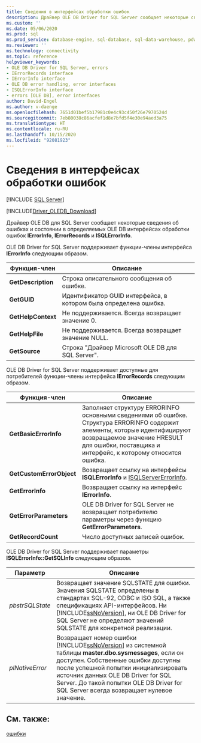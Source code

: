 ```yaml
---
title: Сведения в интерфейсах обработки ошибок
description: Драйвер OLE DB Driver for SQL Server сообщает некоторые сведения об ошибках и состоянии в определяемых OLE DB интерфейсах обработки ошибок IErrorInfo, IErrorRecords и ISQLErrorInfo.
ms.custom: ''
ms.date: 05/06/2020
ms.prod: sql
ms.prod_service: database-engine, sql-database, sql-data-warehouse, pdw
ms.reviewer: ''
ms.technology: connectivity
ms.topic: reference
helpviewer_keywords:
- OLE DB Driver for SQL Server, errors
- IErrorRecords interface
- IErrorInfo interface
- OLE DB error handling, error interfaces
- ISQLErrorInfo interface
- errors [OLE DB], error interfaces
author: David-Engel
ms.author: v-daenge
ms.openlocfilehash: 7651d01bef5b17981c0e4c93c450f26e7970524d
ms.sourcegitcommit: 7eb80038c86acfef1d8e7bfd5f4e30e94aed3a75
ms.translationtype: HT
ms.contentlocale: ru-RU
ms.lasthandoff: 10/15/2020
ms.locfileid: "92081923"
---
```

# <a name="information-in-error-interfaces"></a>Сведения в интерфейсах обработки ошибок
[!INCLUDE [SQL Server](../../../includes/applies-to-version/sql-asdb-asdbmi-asa-pdw.md)]

[!INCLUDE[Driver_OLEDB_Download](../../../includes/driver_oledb_download.md)]

  Драйвер OLE DB для SQL Server сообщает некоторые сведения об ошибках и состоянии в определяемых OLE DB интерфейсах обработки ошибок **IErrorInfo**, **IErrorRecords** и **ISQLErrorInfo**.  
  
 OLE DB Driver for SQL Server поддерживает функции-члены интерфейса **IErrorInfo** следующим образом.  
  
|Функция-член|Описание|  
|---------------------|-----------------|  
|**GetDescription**|Строка описательного сообщения об ошибке.|  
|**GetGUID**|Идентификатор GUID интерфейса, в котором была определена ошибка.|  
|**GetHelpContext**|Не поддерживается. Всегда возвращает значение 0.|  
|**GetHelpFile**|Не поддерживается. Всегда возвращает значение NULL.|  
|**GetSource**|Строка "Драйвер Microsoft OLE DB для SQL Server".|  
  
 OLE DB Driver for SQL Server поддерживает доступные для потребителей функции-члены интерфейса **IErrorRecords** следующим образом.  
  
|Функция-член|Описание|  
|---------------------|-----------------|  
|**GetBasicErrorInfo**|Заполняет структуру ERRORINFO основными сведениями об ошибке. Структура ERRORINFO содержит элементы, которые идентифицируют возвращаемое значение HRESULT для ошибки, поставщика и интерфейс, к которому относится ошибка.|  
|**GetCustomErrorObject**|Возвращает ссылку на интерфейсы **ISQLErrorInfo** и [ISQLServerErrorInfo](../ole-db-interfaces/isqlservererrorinfo-geterrorinfo-ole-db.md).|  
|**GetErrorInfo**|Возвращает ссылку на интерфейс **IErrorInfo**.|  
|**GetErrorParameters**|OLE DB Driver for SQL Server не возвращает потребителю параметры через функцию **GetErrorParameters**.|  
|**GetRecordCount**|Число доступных записей ошибок.|  
  
 OLE DB Driver for SQL Server поддерживает параметры **ISQLErrorInfo::GetSQLInfo** следующим образом.  
  
|Параметр|Описание|  
|---------------|-----------------|  
|*pbstrSQLState*|Возвращает значение SQLSTATE для ошибки. Значения SQLSTATE определены в стандартах SQL-92, ODBC и ISO SQL, а также спецификациях API-интерфейсов. Ни [!INCLUDE[ssNoVersion](../../../includes/ssnoversion-md.md)], ни OLE DB Driver for SQL Server не определяют значений SQLSTATE для конкретной реализации.|  
|*plNativeError*|Возвращает номер ошибки [!INCLUDE[ssNoVersion](../../../includes/ssnoversion-md.md)] из системной таблицы **master.dbo.sysmessages**, если он доступен. Собственные ошибки доступны после успешной попытки инициализировать источник данных OLE DB Driver for SQL Server. До такой попытки OLE DB Driver for SQL Server всегда возвращает нулевое значение.|  
  
## <a name="see-also"></a>См. также:  
 [ошибки](../../oledb/ole-db-errors/errors.md)  
  
